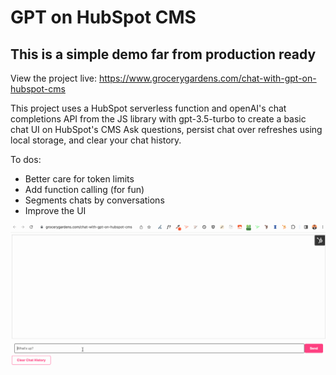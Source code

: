 # GPT on HubSpot CMS

## This is a simple demo far from production ready

View the project live: https://www.grocerygardens.com/chat-with-gpt-on-hubspot-cms

This project uses a HubSpot serverless function and openAI's chat completions API from the JS library with gpt-3.5-turbo to create a basic chat UI on HubSpot's CMS
Ask questions, persist chat over refreshes using local storage, and clear your chat history.

To dos:
- Better care for token limits
- Add function calling (for fun)
- Segments chats by conversations
- Improve the UI

<p align="center">
  <img src="./gpt-cms.gif">
</p>
